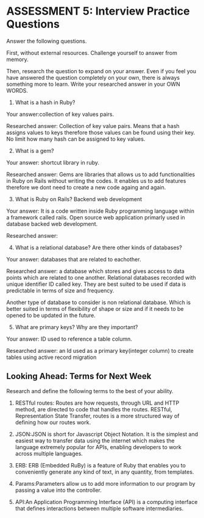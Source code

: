 # ASSESSMENT 5: Interview Practice Questions

Answer the following questions.

First, without external resources. Challenge yourself to answer from memory.

Then, research the question to expand on your answer. Even if you feel you have answered the question completely on your own, there is always something more to learn. Write your researched answer in your OWN WORDS.

1. What is a hash in Ruby?

Your answer:collection of key values pairs.

Researched answer: Collection of key value pairs. Means that a hash assigns values to keys therefore those values can be found using their key. No limit how many hash can be assigned to key values. 

2. What is a gem?

Your answer: shortcut library in ruby.

Researched answer: Gems are libraries that allows us to add functionalities in Ruby on Rails without writing the codes. It enables us to add features therefore we dont need to create a new code againg and again. 

3. What is Ruby on Rails? Backend web development

Your answer: It is a code written inside Ruby programming language within a framework called rails. Open source web application primarly used in database backed web development. 

Researched answer:

4. What is a relational database? Are there other kinds of databases?

Your answer: databases that are related to eachother.

Researched answer: a database which stores and gives access to data points which are related to one another. Relational databases recorded with unique identifier ID called key. They are best suited to be used if data is predictable in terms of size and frequency.

Another type of database to consider is non relational database. Which is better suited in terms of flexibility of shape or size and if it needs to be opened to be updated in the future.

5. What are primary keys? Why are they important?

Your answer: ID used to reference a table column.

Researched answer: an Id used as a primary key(integer column) to create tables using active record migration

## Looking Ahead: Terms for Next Week

Research and define the following terms to the best of your ability.

1. RESTful routes: Routes are how requests, through URL and HTTP method, are directed to code that handles the routes. RESTful, Representation State Transfer, routes is a more structured way of defining how our routes work.

2. JSON:JSON is short for Javascript Object Notation. It is the simplest and easiest way to transfer data using the internet which makes the language extremely popular for APIs, enabling developers to work across multiple languages.

3. ERB:
ERB (Embedded RuBy) is a feature of Ruby that enables you to conveniently generate any kind of text, in any quantity, from templates. 

4. Params:Parameters allow us to add more information to our program by passing a value into the controller.

5. API:An Application Programming Interface (API) is a computing interface that defines interactions between multiple software intermediaries.
